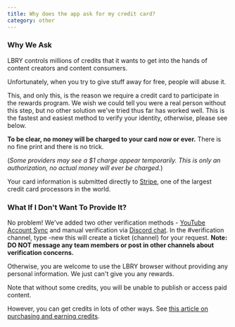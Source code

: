 ```yaml
---
title: Why does the app ask for my credit card?
category: other
---
```


### Why We Ask

LBRY controls millions of credits that it wants to get into the hands of content creators and content consumers.

Unfortunately, when you try to give stuff away for free, people will abuse it.

This, and only this, is the reason we require a credit card to participate in the rewards program. We wish we could tell you were a real person without this step, but no other solution we've tried thus far has worked well. This is the fastest and easiest method to verify your identity, otherwise, please see below. 

**To be clear, no money will be charged to your card now or ever.** There is no fine print and there is no trick.

(*Some providers may see a $1 charge appear temporarily. This is only an authorization, no actual money will ever be charged.*)

Your card information is submitted directly to [Stripe](https://stripe.com), one of the largest credit card processors in the world.

### What If I Don't Want To Provide It?

No problem! We've added two other verification methods - [YouTube Account Sync](https://lbry.io/faq/youtube) and manual verification via [Discord chat](https://chat.lbry.io). In the #verification channel, type -new this will create a ticket (channel) for your request. **Note: DO NOT message any team members or post in other channels about verification concerns.**

Otherwise, you are welcome to use the LBRY browser without providing any personal information. We just can't give you any rewards.

Note that without some credits, you will be unable to publish or access paid content.

However, you can get credits in lots of other ways. See [this article on purchasing and earning credits](https://lbry.io/faq/earn-credits).
